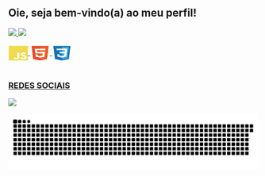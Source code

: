 ## Oie, seja bem-vindo(a) ao meu perfil!

 <div>
   <a href="https://github.com/amandasfonsec">
   <img height="180em" src="https://github-readme-stats.vercel.app/api?username=amandasfonsec&show_icons=true&theme=tokyonight&include_all_commits=true&count_private=true"/>
   <img height="180em" src="https://github-readme-stats.vercel.app/api/top-langs/?username=amandasfonsec&layout=compact&langs_count=6&theme=tokyonight"/>

</div>
<div style="display: inline_block"><br>
  <img align="center" alt="Js" height="30" width="40" src="https://raw.githubusercontent.com/devicons/devicon/master/icons/javascript/javascript-plain.svg">
  <img align="center" alt="HTML" height="30" width="40" src="https://raw.githubusercontent.com/devicons/devicon/master/icons/html5/html5-original.svg">
  <img align="center" alt="CSS" height="30" width="40" src="https://raw.githubusercontent.com/devicons/devicon/master/icons/css3/css3-original.svg">
</div>
 
 <br>
 
  ### REDES SOCIAIS
 
<div> 
  <a href="https://instagram.com/_amanddys" target="_blank"><img src="https://img.shields.io/badge/-Instagram-%23E4405F?style=for-the-badge&logo=instagram&logoColor=white" target="_blank"></a>
 
  ![Snake animation](https://github.com/amandasfonsec/amandasfonsec/blob/output/github-contribution-grid-snake.svg)

</div>
